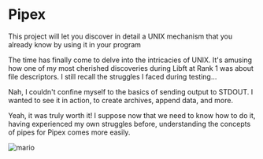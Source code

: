 # Pipex
This project will let you discover in detail a UNIX mechanism that you already know by using it in your program


The time has finally come to delve into the intricacies of UNIX. It's amusing how one of my most cherished discoveries during Libft at Rank 1 was about file descriptors. I still recall the struggles I faced during testing...

Nah, I couldn't confine myself to the basics of sending output to STDOUT. I wanted to see it in action, to create archives, append data, and more.

Yeah, it was truly worth it! I suppose now that we need to know how to do it, having experienced my own struggles before, understanding the concepts of pipes for Pipex comes more easily.


![mario](https://github.com/guimaleo/pipex/assets/128752196/9a1a0fd4-19c9-4919-ba7c-f37a295749a5)
